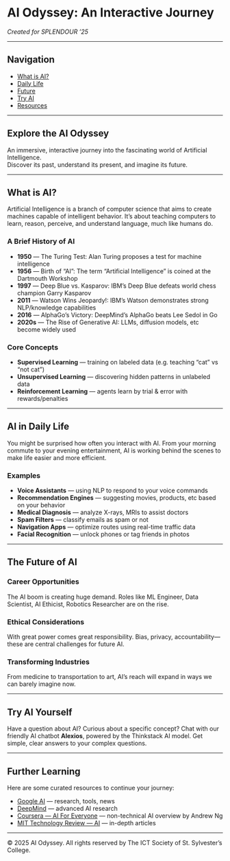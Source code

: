 # AI Odyssey: An Interactive Journey

*Created for SPLENDOUR ’25*

---

## Navigation

- [What is AI?](#what-is-ai)  
- [Daily Life](#ai-in-daily-life)  
- [Future](#the-future-of-ai)  
- [Try AI](#try-ai-yourself)  
- [Resources](#further-learning)  

---

## Explore the AI Odyssey

An immersive, interactive journey into the fascinating world of Artificial Intelligence.  
Discover its past, understand its present, and imagine its future.

---

## What is AI?

Artificial Intelligence is a branch of computer science that aims to create machines capable of intelligent behavior. It’s about teaching computers to learn, reason, perceive, and understand language, much like humans do.

### A Brief History of AI

- **1950** — The Turing Test: Alan Turing proposes a test for machine intelligence  
- **1956** — Birth of “AI”: The term “Artificial Intelligence” is coined at the Dartmouth Workshop  
- **1997** — Deep Blue vs. Kasparov: IBM’s Deep Blue defeats world chess champion Garry Kasparov  
- **2011** — Watson Wins Jeopardy!: IBM’s Watson demonstrates strong NLP/knowledge capabilities  
- **2016** — AlphaGo’s Victory: DeepMind’s AlphaGo beats Lee Sedol in Go  
- **2020s** — The Rise of Generative AI: LLMs, diffusion models, etc become widely used

### Core Concepts

- **Supervised Learning** — training on labeled data (e.g. teaching “cat” vs “not cat”)  
- **Unsupervised Learning** — discovering hidden patterns in unlabeled data  
- **Reinforcement Learning** — agents learn by trial & error with rewards/penalties  

---

## AI in Daily Life

You might be surprised how often you interact with AI. From your morning commute to your evening entertainment, AI is working behind the scenes to make life easier and more efficient.

### Examples

- **Voice Assistants** — using NLP to respond to your voice commands  
- **Recommendation Engines** — suggesting movies, products, etc based on your behavior  
- **Medical Diagnosis** — analyze X-rays, MRIs to assist doctors  
- **Spam Filters** — classify emails as spam or not  
- **Navigation Apps** — optimize routes using real-time traffic data  
- **Facial Recognition** — unlock phones or tag friends in photos  

---

## The Future of AI

### Career Opportunities

The AI boom is creating huge demand. Roles like ML Engineer, Data Scientist, AI Ethicist, Robotics Researcher are on the rise.

### Ethical Considerations

With great power comes great responsibility. Bias, privacy, accountability—these are central challenges for future AI.

### Transforming Industries

From medicine to transportation to art, AI’s reach will expand in ways we can barely imagine now.

---

## Try AI Yourself

Have a question about AI? Curious about a specific concept? Chat with our friendly AI chatbot **Alexios**, powered by the Thinkstack AI model. Get simple, clear answers to your complex questions.

---

## Further Learning

Here are some curated resources to continue your journey:

- [Google AI](https://ai.google) — research, tools, news  
- [DeepMind](https://deepmind.google) — advanced AI research  
- [Coursera — AI For Everyone](https://www.coursera.org) — non-technical AI overview by Andrew Ng  
- [MIT Technology Review — AI](https://www.technologyreview.com) — in-depth articles  

---

© 2025 AI Odyssey. All rights reserved by The ICT Society of St. Sylvester’s College.
